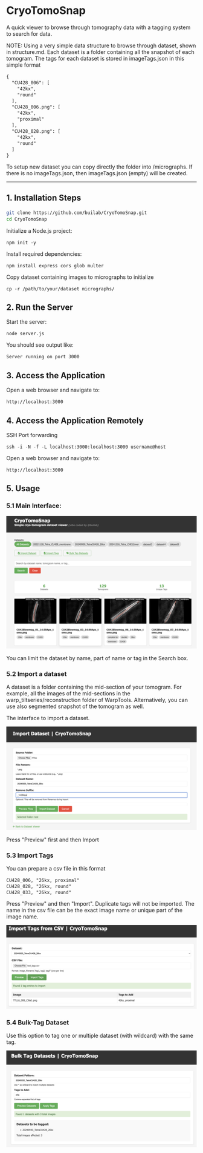 # CryoTomoSnap

A quick viewer to browse through tomography data with a tagging system to search for data.

NOTE: Using a very simple data structure to browse through dataset, shown in structure.md. 
Each dataset is a folder containing all the snapshot of each tomogram. 
The tags for each dataset is stored in imageTags.json in this simple format

```
{
  "CU428_006": [
    "42kx",
    "round"
  ],
  "CU428_006.png": [
    "42kx",
    "proximal"
  ],
  "CU428_028.png": [
    "42kx",
    "round"
  ]
}
```

To setup new dataset you can copy directly the folder into /micrographs. If there is no imageTags.json, then imageTags.json (empty) will be created.


---

## 1. Installation Steps

```bash
git clone https://github.com/builab/CryoTomoSnap.git
cd CryoTomoSnap
```


Initialize a Node.js project:
```
npm init -y
```

Install required dependencies:
```
npm install express cors glob multer
```

Copy dataset containing images to micrographs to initialize 
```
cp -r /path/to/your/dataset micrographs/
```

## 2. Run the Server

Start the server:
```
node server.js
```

You should see output like:
```
Server running on port 3000
```

## 3. Access the Application

Open a web browser and navigate to:
```
http://localhost:3000
```

## 4. Access the Application Remotely

SSH Port forwarding
```
ssh -i -N -f -L localhost:3000:localhost:3000 username@host
```

Open a web browser and navigate to:
```
http://localhost:3000
```

## 5. Usage

### 5.1 Main Interface:

<img src="assets/CryoTomoSnap.png" alt="Main interface">


You can limit the dataset by name, part of name or tag in the Search box.


### 5.2 Import a dataset

A dataset is a folder containing the mid-section of your tomogram. For example, all the images of the mid-sections in the warp_tiltseries/reconstruction folder of WarpTools. Alternatively, you can use also segmented snapshot of the tomogram as well.

The interface to import a dataset.

<img src="assets/ImportDataset.png" alt="Import Dataset">

Press "Preview" first and then Import

### 5.3 Import Tags

You can prepare a csv file in this format
```
CU428_006, "26kx, proximal"
CU428_028, "26kx, round"
CU428_033, "26kx, round"
```

Press "Preview" and then "Import". Duplicate tags will not be imported. The name in the csv file can be the exact image name or unique part of the image name.

<img src="assets/ImportTags.png" alt="Import Dataset">


### 5.4 Bulk-Tag Dataset

Use this option to tag one or multiple dataset (with wildcard) with the same tag.

<img src="assets/BulkTagDatasets.png" alt="Bulk-Tag Dataset">
